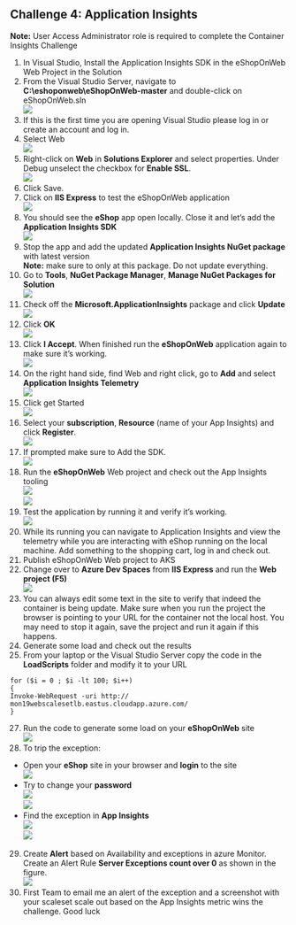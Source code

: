 ## Challenge 4: Application Insights 

**Note:** User Access Administrator role is required to complete the Container Insights Challenge<br/>
1. In Visual Studio, Install the Application Insights SDK in the eShopOnWeb Web Project in the Solution<br/>
2. From the Visual Studio Server, navigate to **C:\eshoponweb\eShopOnWeb-master** and double-click on eShopOnWeb.sln<br/>
   <img src="images/vs.jpg"/><br/>
3. If this is the first time you are opening Visual Studio please log in or create an account and log in.<br/>
4. Select Web<br/>
   <img src="images/vs1.jpg"/><br/>
5. Right-click on **Web** in **Solutions Explorer** and select properties. Under Debug unselect the checkbox for **Enable SSL**.<br/>
   <img src="images/vs3.jpg"/><br/>
6. Click Save.<br/>
7. Click on **IIS Express** to test the eShopOnWeb application<br/>
   <img src="images/vs2.jpg"/><br/>
8. You should see the **eShop** app open locally. Close it and let’s add the **Application Insights SDK**<br/>
   <img src="images/vs4.jpg"/><br/>
9. Stop the app and add the updated **Application Insights NuGet package** with latest version<br/>
**Note:** make sure to only at this package.  Do not update everything.<br/>
11. Go to **Tools**, **NuGet Package Manager**, **Manage NuGet Packages for Solution**<br/>
   <img src="images/vs12.jpg"/><br/>
12. Check off the **Microsoft.ApplicationInsights** package and click **Update**<br/>
   <img src="images/vs13.jpg"/><br/>
13. Click **OK**<br/>
   <img src="images/vs14.jpg"/><br/>
14. Click **I Accept**. When finished run the **eShopOnWeb** application again to make sure it’s working.<br/>
   <img src="images/vs15.jpg"/><br/>
15. On the right hand side, find Web and right click, go to **Add** and select **Application Insights Telemetry**<br/>
   <img src="images/vs5.jpg"/><br/>
16. Click get Started<br/>
   <img src="images/vs6.jpg"/><br/>
17. Select your **subscription**, **Resource** (name of your App Insights) and click **Register**.<br/>
   <img src="images/vs7.jpg"/><br/>
18. If prompted make sure to Add the SDK.<br/>
   <img src="images/vs8.jpg"/><br/>
19. Run the **eShopOnWeb** Web project and check out the App Insights tooling<br/>
   <img src="images/vs9.jpg"/><br/>
   <img src="images/vs10.jpg"/><br/>
20. Test the application by running it and verify it’s working.<br/>
   <img src="images/vs11.jpg"/><br/>
21. While its running you can navigate to Application Insights and view the telemetry while you are interacting with eShop running on the local machine. Add something to the shopping cart, log in and check out.<br/>
22. Publish eShopOnWeb Web project to AKS<br/>
23. Change over to **Azure Dev Spaces** from **IIS Express** and run the **Web project (F5)**<br/>
   <img src="images/1.jpg"/><br/>
24. You can always edit some text in the site to verify that indeed the container is being update. Make sure when you run the project the browser is pointing to your URL for the container not the local host. You may need to stop it again, save the project and run it again if this happens.<br/>
25. Generate some load and check out the results<br/>
26. From your laptop or the Visual Studio Server copy the code in the **LoadScripts** folder and modify it to your URL<br/>
```
for ($i = 0 ; $i -lt 100; $i++)
{
Invoke-WebRequest -uri http:// mon19webscalesetlb.eastus.cloudapp.azure.com/
}
```
27. Run the code to generate some load on your **eShopOnWeb** site<br/>
   <img src="images/vs16.jpg"/><br/>
28. To trip the exception:
* Open your **eShop** site in your browser and **login** to the site<br/>
   <img src="images/vs17.jpg"/><br/>
* Try to change your **password**<br/>
   <img src="images/vs18.jpg"/><br/>
   <img src="images/vs19.jpg"/><br/>
* Find the exception in **App Insights**<br/>
   <img src="images/vs20.jpg"/><br/>
   <img src="images/vs21.jpg"/><br/>
29. Create **Alert** based on Availability and exceptions in azure Monitor.<br/>
    Create an Alert Rule **Server Exceptions count over 0** as shown in the figure.<br/>
   <img src="images/vs22.jpg"/><br/>
30. First Team to email me an alert of the exception and a screenshot with your scaleset scale out based on the App Insights metric wins the challenge. Good luck
